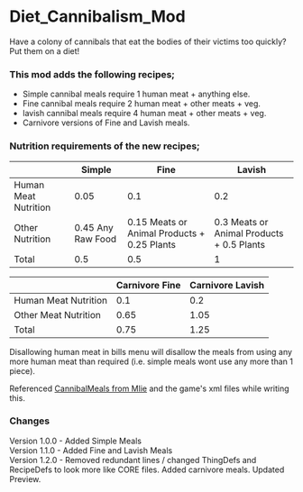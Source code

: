 # Diet_Cannibalism_Mod  
Have a colony of cannibals that eat the bodies of their victims too quickly? Put them on a diet!

### This mod adds the following recipes;  
- Simple cannibal meals require 1 human meat + anything else.  
- Fine cannibal meals require 2 human meat + other meats + veg.  
- lavish cannibal meals require 4 human meat + other meats + veg.  
- Carnivore versions of Fine and Lavish meals.  

### Nutrition requirements of the new recipes; 

|	| Simple| Fine| Lavish|
|---|---|---|---|
|Human Meat Nutrition|0.05|0.1| 0.2|
|Other Nutrition|0.45 Any Raw Food |0.15 Meats or Animal Products + 0.25 Plants|0.3 Meats or Animal Products + 0.5 Plants|
|Total|0.5|0.5|1|  
  
|	| Carnivore Fine| Carnivore Lavish|
|---|---|---|
|Human Meat Nutrition|0.1|0.2|
|Other Meat Nutrition|0.65|1.05|
|Total|0.75|1.25|  
  
Disallowing human meat in bills menu will disallow the meals from using any more human meat than required (i.e. simple meals wont use any more than 1 piece).

Referenced [CannibalMeals from Mlie](https://github.com/emipa606/CannibalMeals) and the game's xml files while writing this.

### Changes
Version 1.0.0 - Added Simple Meals  
Version 1.1.0 - Added Fine and Lavish Meals  
Version 1.2.0 - Removed redundant lines / changed ThingDefs and RecipeDefs to look more like CORE files. Added carnivore meals. Updated Preview.
